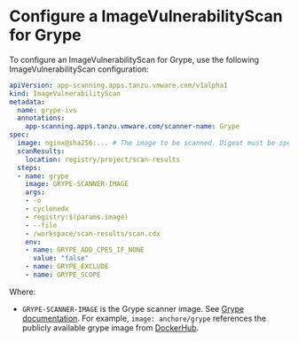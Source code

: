 # Configure a ImageVulnerabilityScan for Grype

To configure an ImageVulnerabilityScan for Grype, use the following ImageVulnerabilityScan configuration:

```yaml
apiVersion: app-scanning.apps.tanzu.vmware.com/v1alpha1
kind: ImageVulnerabilityScan
metadata:
  name: grype-ivs
  annotations:
    app-scanning.apps.tanzu.vmware.com/scanner-name: Grype
spec:
  image: nginx@sha256:... # The image to be scanned. Digest must be specified.
  scanResults:
    location: registry/project/scan-results
  steps:
  - name: grype
    image: GRYPE-SCANNER-IMAGE
    args:
    - -o
    - cyclonedx
    - registry:$(params.image)
    - --file
    - /workspace/scan-results/scan.cdx
    env:
    - name: GRYPE_ADD_CPES_IF_NONE
      value: "false"
    - name: GRYPE_EXCLUDE
    - name: GRYPE_SCOPE
```

Where:

- `GRYPE-SCANNER-IMAGE` is the Grype scanner image. See [Grype documentation](https://github.com/anchore/grype#getting-started). For example, `image: anchore/grype` references the publicly available grype image from [DockerHub](https://hub.docker.com/r/anchore/grype/tags).
